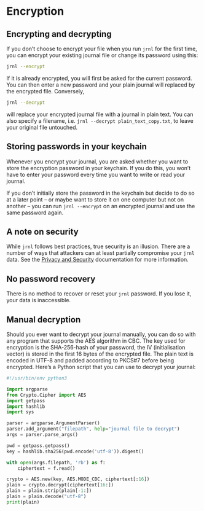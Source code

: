 # Encryption

## Encrypting and decrypting

If you don’t choose to encrypt your file when you run
`jrnl` for the first time, you can encrypt
your existing journal file or change its password using this:

``` sh
jrnl --encrypt
```

If it is already encrypted, you will first be asked for the current
password. You can then enter a new password and your plain journal will
replaced by the encrypted file. Conversely,

``` sh
jrnl --decrypt
```

will replace your encrypted journal file with a journal in plain text. You
can also specify a filename, i.e. `jrnl --decrypt plain_text_copy.txt`,
to leave your original file untouched.

## Storing passwords in your keychain

Whenever you encrypt your journal, you are asked whether you want to
store the encryption password in your keychain. If you do this, you
won’t have to enter your password every time you want to write or read
your journal.

If you don’t initially store the password in the keychain but decide to
do so at a later point – or maybe want to store it on one computer but
not on another – you can run `jrnl --encrypt` on an encrypted
journal and use the same password again.

## A note on security

While `jrnl` follows best practices, true security is an illusion.
There are a number of ways that attackers can at least partially
compromise your `jrnl` data. See the [Privacy and Security](./security.md)
documentation for more information.

## No password recovery

There is no method to recover or reset your `jrnl` password. If you lose it,
your data is inaccessible.

## Manual decryption

Should you ever want to decrypt your journal manually, you can do so
with any program that supports the AES algorithm in CBC. The key used
for encryption is the SHA-256-hash of your password, the IV
(initialisation vector) is stored in the first 16 bytes of the encrypted
file. The plain text is encoded in UTF-8 and padded according to PKCS\#7
before being encrypted. Here’s a Python script that you can use to
decrypt your journal:

``` python
#!/usr/bin/env python3

import argparse
from Crypto.Cipher import AES
import getpass
import hashlib
import sys

parser = argparse.ArgumentParser()
parser.add_argument("filepath", help="journal file to decrypt")
args = parser.parse_args()

pwd = getpass.getpass()
key = hashlib.sha256(pwd.encode('utf-8')).digest()

with open(args.filepath, 'rb') as f:
    ciphertext = f.read()

crypto = AES.new(key, AES.MODE_CBC, ciphertext[:16])
plain = crypto.decrypt(ciphertext[16:])
plain = plain.strip(plain[-1:])
plain = plain.decode("utf-8")
print(plain)
```

